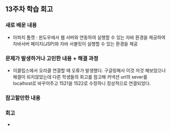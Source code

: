 ## 13주차 학습 회고
### 새로 배운 내용
- 아파치 톰캣 : 윈도우에서 웹 서버와 연동하여 실행할 수 있는 자바 환경을 제공하여 자바서버 페이지(JSP)와 자바 서블릿이 실행할 수 있는 환경을 제공

### 문제가 발생하거나 고민한 내용 + 해결 과정
- 이클립스에서 오라클 연결할 때 오류가 발생했다. 구글링해서 이것 저것 해보았으나 해결이 되지않았는데 다른 학생들의 회고를 참고해 커넥션 url의 sever를 localhost로 바꾸어주고 1521을 1522로 수정하니 정상적으로 연결되었다.

### 참고할만한 내용

### 회고
- 
